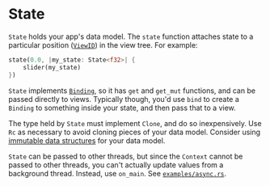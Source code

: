 # State

`State` holds your app's data model. The `state` function attaches state to a particular position ([`ViewID`](internals.md)) in the view tree. For example:

```rust
state(0.0, |my_state: State<f32>| {
    slider(my_state)
})
```

`State` implements [`Binding`](binding.md), so it has `get` and `get_mut` functions, and can be passed directly to views.
Typically though, you'd use `bind` to create a `Binding` to something inside your state, and then pass that to a view.

The type held by `State` must implement `Clone`, and do so inexpensively. Use `Rc` as necessary to avoid cloning
pieces of your data model. Consider using [immutable data structures](https://crates.io/crates/im) for your data model.

`State` can be passed to other threads, but since the `Context` cannot be passed to other threads, you can't actually update values from a background thread. Instead, use `on_main`. See [`examples/async.rs`](../examples/async.rs).
